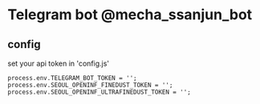 # Telegram bot @mecha_ssanjun_bot

## config
set your api token in 'config.js'

    process.env.TELEGRAM_BOT_TOKEN = '';
    process.env.SEOUL_OPENINF_FINEDUST_TOKEN = '';
    process.env.SEOUL_OPENINF_ULTRAFINEDUST_TOKEN = '';